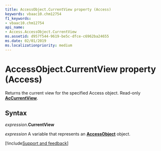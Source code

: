 ```yaml
---
title: AccessObject.CurrentView property (Access)
keywords: vbaac10.chm12754
f1_keywords:
- vbaac10.chm12754
api_name:
- Access.AccessObject.CurrentView
ms.assetid: d957f544-9619-be5c-dfce-c6962ba24655
ms.date: 02/01/2019
ms.localizationpriority: medium
---
```



# AccessObject.CurrentView property (Access)

Returns the current view for the specified Access object. Read-only **[AcCurrentView](Access.AcCurrentView.md)**.

## Syntax

_expression_.**CurrentView**

_expression_ A variable that represents an **[AccessObject](Access.AccessObject.md)** object.

[!include[Support and feedback](~/includes/feedback-boilerplate.md)]